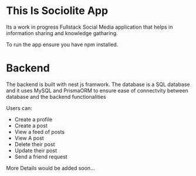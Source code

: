 <h1>This Is Sociolite App</h1>
<p>Its a work in progress Fullstack Social Media application that helps in information sharing and knowledge gatharing.</p>

To run the app ensure you have npm installed.

<h1>Backend</h1>
<p> The backend is built with nest js framwork. The database is a SQL database and it uses MySQL and PrismaORM to ensure ease of connectvity between database and the backend functionalities </p>

Users can:

<ul>
<li>Create a profile</li>
<li>Create a post</li>
<li>View a feed of posts</li>
<li>View A post</li>
<li>Delete their post</li>
<li>Update their post</li>
<li>Send a friend request</li>

</ul>
<!-- <p></p> -->

More Details would be added soon...
